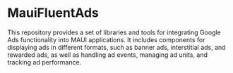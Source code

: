 # MauiFluentAds
This repository provides a set of libraries and tools for integrating Google Ads functionality into MAUI applications. It includes components for displaying ads in different formats, such as banner ads, interstitial ads, and rewarded ads, as well as handling ad events, managing ad units, and tracking ad performance.
